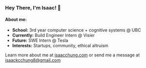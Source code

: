 ### Hey There, I'm Isaac! 👋

#### About me:
- **School:** 3rd year computer science + cognitive systems @ UBC
- **Currently:** Build Engineer Intern @ Visier
- **Future:** SWE Intern @ Tesla
- **Interests:** Startups, community, ethical altruism

Learn more about me at [isaacchung.com](https://isaacchung.com) or send me a message at isaackcchung8@gmail.com

